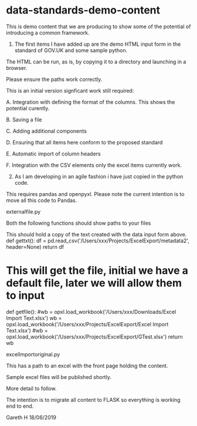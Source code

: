 # data-standards-demo-content
This is demo content that we are producing to show some of the potential of introducing a common framework.

1. The first items I have added up are the demo HTML input form in the standard of GOV.UK and some sample python.

The HTML can be run, as is, by copying it to a directory and launching in a browser.

Please ensure the paths work correctly.

This is an initial version signficant work still required:

A. Integration with defining the format of the columns. This shows the potential curently.

B. Saving a file

C. Adding additional components

D. Ensuring that all items here conform to the proposed standard

E. Automatic import of column headers

F. Integration with the CSV elements only the excel items currently work.

2. As I am developing in an agile fashion i have just copied in the python code.

This requires pandas and openpyxl. Please note the current intention is to move all this code to Pandas.

externalfile.py

Both the following functions should show paths to your files


This should hold a copy of the text created with the data input form above.
def gettxt():
    df = pd.read_csv('/Users/xxx/Projects/ExcelExport/metadata2', header=None)
    return df


# This will get the file, initial we have a default file, later we will allow them to input
def getfile():
    #wb = opxl.load_workbook('/Users/xxx/Downloads/Excel Import Text.xlsx')
    wb = opxl.load_workbook('/Users/xxx/Projects/ExcelExport/Excel Import Text.xlsx')
    #wb = opxl.load_workbook('/Users/xxx/Projects/ExcelExport/GTest.xlsx')
    return wb
    
    
excelImportoriginal.py

This has a path to an excel with the front page holding the content. 

Sample excel files will be published shortly.

More detail to follow. 

The intention is to migrate all content to FLASK so everything is working end to end. 

Gareth H 18/06/2019